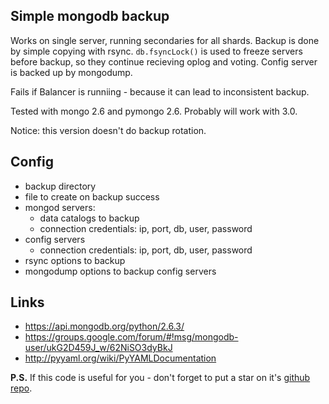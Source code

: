 Simple mongodb backup
---------------------

Works on single server, running secondaries for all shards. Backup is done by simple copying with rsync. `db.fsyncLock()` is used to freeze servers before backup, so they continue recieving oplog and voting. Config server is backed up by mongodump.

Fails if Balancer is runniing - because it can lead to inconsistent backup.

Tested with mongo 2.6 and pymongo 2.6. Probably will work with 3.0.

Notice: this version doesn't do backup rotation.

Config
------
* backup directory
* file to create on backup success
* mongod servers:
  * data catalogs to backup
  * connection credentials: ip, port, db, user, password
* config servers
  * connection credentials: ip, port, db, user, password
* rsync options to backup 
* mongodump options to backup config servers

Links
-----
* https://api.mongodb.org/python/2.6.3/
* https://groups.google.com/forum/#!msg/mongodb-user/ukG2D459J_w/62NiSO3dyBkJ
* http://pyyaml.org/wiki/PyYAMLDocumentation

**P.S.** If this code is useful for you - don't forget to put a star on it's [github repo](https://github.com/selivan/mongodb-backup-simple).
